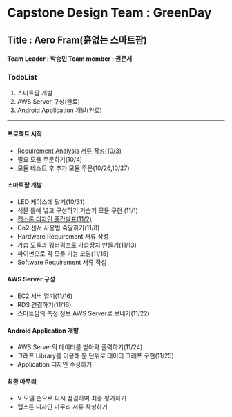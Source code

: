 # Capstone Design Team : GreenDay
## Title : Aero Fram(흙없는 스마트팜)
#### Team Leader : 박승민  Team member : 권준서

### TodoList
1. 스마트팜 개발
2. AWS Server 구성(완료)
3. [Android Application 개발](https://github.com/parkkarn/CapstoneApp)(완료)
---
#### 프로젝트 시작
- [Requirement Analysis 서류 작성(10/3)](https://github.com/parkkarn/capstone/blob/main/V%EB%AA%A8%EB%8D%B8.xlsx)
- 필요 모듈 주문하기(10/4)
- 모듈 테스트 후 추가 모듈 주문(10/26,10/27)
#### 스마트팜 개발
- LED 케이스에 달기(10/31)
- 식물 틀에 넣고 구성하기,가습기 모듈 구현 (11/1)
- [캡스톤 디자인 중간발표(11/2)](https://github.com/parkkarn/capstone/blob/main/CapstoneDesign_middle_presentation.pptx)
- Co2 센서 사용법 숙달하기(11/8)
- Hardware Requirement 서류 작성
- 가습 모듈과 워터펌프로 가습장치 만들기(11/13)
- 파이썬으로 각 모듈 기능 코딩(11/15)
- Software Requirement 서류 작성
#### AWS Server 구성
- EC2 서버 열기(11/16)
- RDS 연결하기(11/16)
- 스마트팜의 측정 정보 AWS Server로 보내기(11/22)
#### Android Application 개발
- AWS Server의 데이터를 받아와 출력하기(11/24)
- 그래프 Library를 이용해 분 단위로 데이터 그래프 구현(11/25)
- Application 디자인 수정하기
#### 최종 마무리
- V 모델 순으로 다시 점검하여 최종 평가하기
- 캡스톤 디자인 마무리 서류 작성하기
